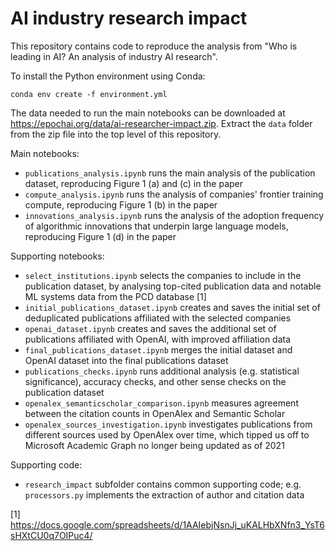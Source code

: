 # AI industry research impact

This repository contains code to reproduce the analysis from "Who is leading in AI? An analysis of industry AI research".

To install the Python environment using Conda:

    conda env create -f environment.yml

The data needed to run the main notebooks can be downloaded at https://epochai.org/data/ai-researcher-impact.zip.
Extract the `data` folder from the zip file into the top level of this repository.

Main notebooks:
- `publications_analysis.ipynb` runs the main analysis of the publication dataset, reproducing Figure 1 (a) and (c) in the paper
- `compute_analysis.ipynb` runs the analysis of companies' frontier training compute, reproducing Figure 1 (b) in the paper
- `innovations_analysis.ipynb` runs the analysis of the adoption frequency of algorithmic innovations that underpin large language models, reproducing Figure 1 (d) in the paper

Supporting notebooks:
- `select_institutions.ipynb` selects the companies to include in the publication dataset, by analysing top-cited publication data and notable ML systems data from the PCD database [1]
- `initial_publications_dataset.ipynb` creates and saves the initial set of deduplicated publications affiliated with the selected companies
- `openai_dataset.ipynb` creates and saves the additional set of publications affiliated with OpenAI, with improved affiliation data
- `final_publications_dataset.ipynb` merges the initial dataset and OpenAI dataset into the final publications dataset
- `publications_checks.ipynb` runs additional analysis (e.g. statistical significance), accuracy checks, and other sense checks on the publication dataset
- `openalex_semanticscholar_comparison.ipynb` measures agreement between the citation counts in OpenAlex and Semantic Scholar
- `openalex_sources_investigation.ipynb` investigates publications from different sources used by OpenAlex over time, which tipped us off to Microsoft Academic Graph no longer being updated as of 2021

Supporting code:
- `research_impact` subfolder contains common supporting code; e.g. `processors.py` implements the extraction of author and citation data

[1] https://docs.google.com/spreadsheets/d/1AAIebjNsnJj_uKALHbXNfn3_YsT6sHXtCU0q7OIPuc4/
